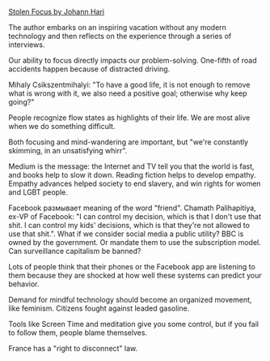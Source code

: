 [Stolen Focus by Johann Hari](https://www.goodreads.com/book/show/57933306-stolen-focus)

The author embarks on an inspiring vacation without any modern technology and then reflects on the experience through a series of interviews.

Our ability to focus directly impacts our problem-solving. One-fifth of road accidents happen because of distracted driving.

Mihaly Csikszentmihalyi: "To have a good life, it is not enough to remove what is wrong with it, we also need a positive goal; otherwise why keep going?"

People recognize flow states as highlights of their life. We are most alive when we do something difficult.

Both focusing and mind-wandering are important, but "we're constantly skimming, in an unsatisfying whirr".

Medium is the message: the Internet and TV tell you that the world is fast, and books help to slow it down. Reading fiction helps to develop empathy. Empathy advances helped society to end slavery, and win rights for women and LGBT people.

Facebook размывает meaning of the word "friend". Chamath Palihapitiya, ex-VP of Facebook: "I can control my decision, which is that I don't use that shit. I can control my kids' decisions, which is that they're not allowed to use that shit.". What if we consider social media a public utility? BBC is owned by the government. Or mandate them to use the subscription model. Can surveillance capitalism be banned?

Lots of people think that their phones or the Facebook app are listening to them because they are shocked at how well these systems can predict your behavior.

Demand for mindful technology should become an organized movement, like feminism. Citizens fought against leaded gasoline.

Tools like Screen Time and meditation give you some control, but if you fail to follow them, people blame themselves.

France has a "right to disconnect" law.
